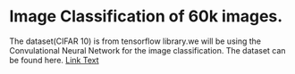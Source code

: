 # Image Classification of 60k images.
The dataset(CIFAR 10) is from tensorflow library.we will be using the Convulational Neural Network for the image classification. 
The dataset can be found here.
[Link Text](https://www.cs.toronto.edu/~kriz/cifar.html)

